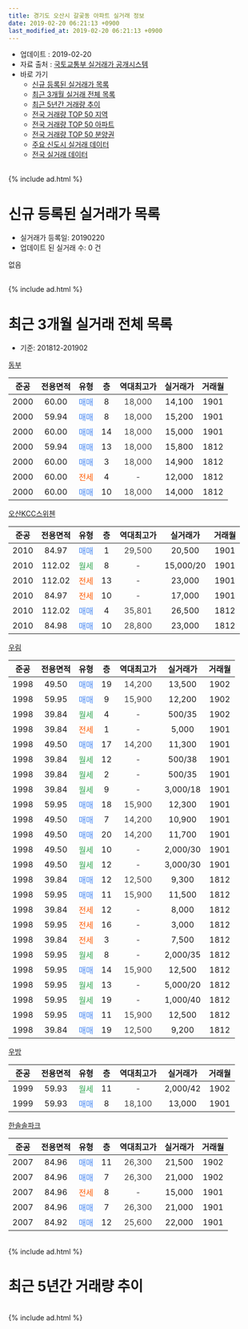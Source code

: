 ```yaml
---
title: 경기도 오산시 갈곶동 아파트 실거래 정보
date: 2019-02-20 06:21:13 +0900
last_modified_at: 2019-02-20 06:21:13 +0900
---
```


* 업데이트 : 2019-02-20
* 자료 출처 : [국토교통부 실거래가 공개시스템](http://rt.molit.go.kr)
* 바로 가기
    * [신규 등록된 실거래가 목록](#신규-등록된-실거래가-목록)
    * [최근 3개월 실거래 전체 목록](#최근-3개월-실거래-전체-목록)
    * [최근 5년간 거래량 추이](#최근-5년간-거래량-추이)
    * [전국 거래량 TOP 50 지역](https://inasie.github.io/apt-trade-info/최근-3개월-전국에서-가장-거래가-많이-발생한-지역)
    * [전국 거래량 TOP 50 아파트](https://inasie.github.io/apt-trade-info/최근-3개월-전국에서-가장-거래가-많이-발생한-아파트)
    * [전국 거래량 TOP 50 분양권](https://inasie.github.io/apt-trade-info/최근-3개월-전국에서-가장-거래가-많이-발생한-분양권)
    * [주요 신도시 실거래 데이터](https://inasie.github.io/apt-trade-info/주요-신도시)
    * [전국 실거래 데이터](https://inasie.github.io/apt-trade-info/전국)
<br>
{% include ad.html %}
<br>

# 신규 등록된 실거래가 목록
* 실거래가 등록일: 20190220
* 업데이트 된 실거래 수: 0 건

없음

<br>
{% include ad.html %}
<br>

# 최근 3개월 실거래 전체 목록
* 기준: 201812-201902


[동부](https://search.naver.com/search.naver?query=%EA%B2%BD%EA%B8%B0%EB%8F%84+%EC%98%A4%EC%82%B0%EC%8B%9C+%EA%B0%88%EA%B3%B6%EB%8F%99+%EB%8F%99%EB%B6%80)

|준공|전용면적|유형|층|역대최고가|실거래가|거래월|
|:---:|:---:|:---:|:---:|:---:|:---:|:---:|
|2000|60.00|<span style="color:#4285f3">매매</span>|8|<span style="color:#444444">18,000</span>|14,100|1901|
|2000|59.94|<span style="color:#4285f3">매매</span>|8|<span style="color:#444444">18,000</span>|15,200|1901|
|2000|60.00|<span style="color:#4285f3">매매</span>|14|<span style="color:#444444">18,000</span>|15,000|1901|
|2000|59.94|<span style="color:#4285f3">매매</span>|13|<span style="color:#444444">18,000</span>|15,800|1812|
|2000|60.00|<span style="color:#4285f3">매매</span>|3|<span style="color:#444444">18,000</span>|14,900|1812|
|2000|60.00|<span style="color:#ff5a00">전세</span>|4|<span style="color:#444444">-</span>|12,000|1812|
|2000|60.00|<span style="color:#4285f3">매매</span>|10|<span style="color:#444444">18,000</span>|14,000|1812|

[오산KCC스위첸](https://search.naver.com/search.naver?query=%EA%B2%BD%EA%B8%B0%EB%8F%84+%EC%98%A4%EC%82%B0%EC%8B%9C+%EA%B0%88%EA%B3%B6%EB%8F%99+%EC%98%A4%EC%82%B0KCC%EC%8A%A4%EC%9C%84%EC%B2%B8)

|준공|전용면적|유형|층|역대최고가|실거래가|거래월|
|:---:|:---:|:---:|:---:|:---:|:---:|:---:|
|2010|84.97|<span style="color:#4285f3">매매</span>|1|<span style="color:#444444">29,500</span>|20,500|1901|
|2010|112.02|<span style="color:#34a853">월세</span>|8|<span style="color:#444444">-</span>|15,000/20|1901|
|2010|112.02|<span style="color:#ff5a00">전세</span>|13|<span style="color:#444444">-</span>|23,000|1901|
|2010|84.97|<span style="color:#ff5a00">전세</span>|10|<span style="color:#444444">-</span>|17,000|1901|
|2010|112.02|<span style="color:#4285f3">매매</span>|4|<span style="color:#444444">35,801</span>|26,500|1812|
|2010|84.98|<span style="color:#4285f3">매매</span>|10|<span style="color:#444444">28,800</span>|23,000|1812|

[우림](https://search.naver.com/search.naver?query=%EA%B2%BD%EA%B8%B0%EB%8F%84+%EC%98%A4%EC%82%B0%EC%8B%9C+%EA%B0%88%EA%B3%B6%EB%8F%99+%EC%9A%B0%EB%A6%BC)

|준공|전용면적|유형|층|역대최고가|실거래가|거래월|
|:---:|:---:|:---:|:---:|:---:|:---:|:---:|
|1998|49.50|<span style="color:#4285f3">매매</span>|19|<span style="color:#444444">14,200</span>|13,500|1902|
|1998|59.95|<span style="color:#4285f3">매매</span>|9|<span style="color:#444444">15,900</span>|12,200|1902|
|1998|39.84|<span style="color:#34a853">월세</span>|4|<span style="color:#444444">-</span>|500/35|1902|
|1998|39.84|<span style="color:#ff5a00">전세</span>|1|<span style="color:#444444">-</span>|5,000|1901|
|1998|49.50|<span style="color:#4285f3">매매</span>|17|<span style="color:#444444">14,200</span>|11,300|1901|
|1998|39.84|<span style="color:#34a853">월세</span>|12|<span style="color:#444444">-</span>|500/38|1901|
|1998|39.84|<span style="color:#34a853">월세</span>|2|<span style="color:#444444">-</span>|500/35|1901|
|1998|39.84|<span style="color:#34a853">월세</span>|9|<span style="color:#444444">-</span>|3,000/18|1901|
|1998|59.95|<span style="color:#4285f3">매매</span>|18|<span style="color:#444444">15,900</span>|12,300|1901|
|1998|49.50|<span style="color:#4285f3">매매</span>|7|<span style="color:#444444">14,200</span>|10,900|1901|
|1998|49.50|<span style="color:#4285f3">매매</span>|20|<span style="color:#444444">14,200</span>|11,700|1901|
|1998|49.50|<span style="color:#34a853">월세</span>|10|<span style="color:#444444">-</span>|2,000/30|1901|
|1998|49.50|<span style="color:#34a853">월세</span>|12|<span style="color:#444444">-</span>|3,000/30|1901|
|1998|39.84|<span style="color:#4285f3">매매</span>|12|<span style="color:#444444">12,500</span>|9,300|1812|
|1998|59.95|<span style="color:#4285f3">매매</span>|11|<span style="color:#444444">15,900</span>|11,500|1812|
|1998|39.84|<span style="color:#ff5a00">전세</span>|12|<span style="color:#444444">-</span>|8,000|1812|
|1998|59.95|<span style="color:#ff5a00">전세</span>|16|<span style="color:#444444">-</span>|3,000|1812|
|1998|39.84|<span style="color:#ff5a00">전세</span>|3|<span style="color:#444444">-</span>|7,500|1812|
|1998|59.95|<span style="color:#34a853">월세</span>|8|<span style="color:#444444">-</span>|2,000/35|1812|
|1998|59.95|<span style="color:#4285f3">매매</span>|14|<span style="color:#444444">15,900</span>|12,500|1812|
|1998|59.95|<span style="color:#34a853">월세</span>|13|<span style="color:#444444">-</span>|5,000/20|1812|
|1998|59.95|<span style="color:#34a853">월세</span>|19|<span style="color:#444444">-</span>|1,000/40|1812|
|1998|59.95|<span style="color:#4285f3">매매</span>|11|<span style="color:#444444">15,900</span>|12,500|1812|
|1998|39.84|<span style="color:#4285f3">매매</span>|19|<span style="color:#444444">12,500</span>|9,200|1812|

[우방](https://search.naver.com/search.naver?query=%EA%B2%BD%EA%B8%B0%EB%8F%84+%EC%98%A4%EC%82%B0%EC%8B%9C+%EA%B0%88%EA%B3%B6%EB%8F%99+%EC%9A%B0%EB%B0%A9)

|준공|전용면적|유형|층|역대최고가|실거래가|거래월|
|:---:|:---:|:---:|:---:|:---:|:---:|:---:|
|1999|59.93|<span style="color:#34a853">월세</span>|11|<span style="color:#444444">-</span>|2,000/42|1902|
|1999|59.93|<span style="color:#4285f3">매매</span>|8|<span style="color:#444444">18,100</span>|13,000|1901|

[한솔솔파크](https://search.naver.com/search.naver?query=%EA%B2%BD%EA%B8%B0%EB%8F%84+%EC%98%A4%EC%82%B0%EC%8B%9C+%EA%B0%88%EA%B3%B6%EB%8F%99+%ED%95%9C%EC%86%94%EC%86%94%ED%8C%8C%ED%81%AC)

|준공|전용면적|유형|층|역대최고가|실거래가|거래월|
|:---:|:---:|:---:|:---:|:---:|:---:|:---:|
|2007|84.96|<span style="color:#4285f3">매매</span>|11|<span style="color:#444444">26,300</span>|21,500|1902|
|2007|84.96|<span style="color:#4285f3">매매</span>|7|<span style="color:#444444">26,300</span>|21,000|1902|
|2007|84.96|<span style="color:#ff5a00">전세</span>|8|<span style="color:#444444">-</span>|15,000|1901|
|2007|84.96|<span style="color:#4285f3">매매</span>|7|<span style="color:#444444">26,300</span>|21,000|1901|
|2007|84.92|<span style="color:#4285f3">매매</span>|12|<span style="color:#444444">25,600</span>|22,000|1901|


<br>
{% include ad.html %}
<br>

# 최근 5년간 거래량 추이


<div style="width:100%;">
    <canvas id="deal_progress" height="200"></canvas>
</div>

<script>
new Chart(document.getElementById("deal_progress"), {
    type: 'line',
    data: {
        labels: ['201402','201403','201404','201405','201406','201407','201408','201409','201410','201411','201412','201501','201502','201503','201504','201505','201506','201507','201508','201509','201510','201511','201512','201601','201602','201603','201604','201605','201606','201607','201608','201609','201610','201611','201612','201701','201702','201703','201704','201705','201706','201707','201708','201709','201710','201711','201712','201801','201802','201803','201804','201805','201806','201807','201808','201809','201810','201811','201812','201901','201902'],
        datasets: [{
            label: '매매',
            pointRadius: 1,
            data: [29, 35, 23, 28, 25, 26, 28, 22, 33, 27, 25, 29, 34, 50, 35, 46, 31, 25, 35, 23, 24, 21, 13, 18, 10, 24, 18, 25, 23, 27, 26, 31, 28, 18, 16, 11, 18, 33, 21, 25, 18, 14, 18, 19, 9, 16, 6, 12, 9, 18, 17, 18, 25, 13, 27, 28, 14, 10, 10, 11, 4],
            borderColor: "rgba(255, 201, 14, 1)",
            backgroundColor: "rgba(255, 201, 14, 0.5)",
            fill: false,
            lineTension: 0
        },{
            label: '전월세',
            pointRadius: 1,
            data: [15, 17, 21, 14, 7, 17, 17, 17, 22, 19, 12, 14, 8, 16, 11, 5, 24, 18, 14, 23, 7, 14, 10, 12, 11, 14, 10, 11, 11, 15, 8, 14, 14, 14, 10, 12, 14, 11, 7, 8, 8, 5, 6, 14, 13, 8, 16, 15, 13, 17, 20, 18, 19, 19, 14, 17, 21, 18, 7, 10, 2],
            borderColor: "rgba(0, 141, 185, 1)",
            backgroundColor: "rgba(0, 141, 185, 0.5)",
            fill: false,
            lineTension: 0
        }
        ]
    },
    options: {
        responsive: true,
        title: {
            display: false
        },
        tooltips: {
            mode: 'index',
            intersect: false
        },
        hover: {
            mode: 'nearest',
            intersect: true
        },
        scales: {
            xAxes: [{
                display: true,
                scaleLabel: {
                    display: true,
                    labelString: '년/월'
                }
            }],
            yAxes: [{
                display: true,
                ticks: {
                    suggestedMin: 0,
                },
                scaleLabel: {
                    display: true,
                    labelString: '실거래 수'
                }
            }]
        }
    }
});

</script>


<br>
{% include ad.html %}
<br>

